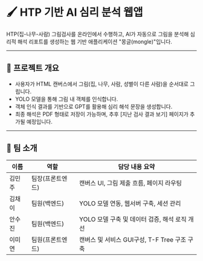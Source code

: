 # 🖌️ HTP 기반 AI 심리 분석 웹앱

HTP(집-나무-사람) 그림검사를 온라인에서 수행하고, AI가 자동으로 그림을 분석해 심리적 해석 리포트를 생성하는 웹 기반 애플리케이션 "몽글(mongle)"입니다.

---

## 📌 프로젝트 개요

- 사용자가 HTML 캔버스에서 그림(집, 나무, 사람, 성별이 다른 사람)을 순서대로 그립니다.
- YOLO 모델을 통해 그림 내 객체를 인식합니다.
- 객체 인식 결과를 기반으로 GPT를 활용해 심리 해석 문장을 생성합니다.
- 최종 해석은 PDF 형태로 저장이 가능하며, 추후 [지난 검사 결과 보기] 페이지가 추가될 예정입니다.

---

## 👥 팀 소개

| 이름       | 역할                     | 담당 내용 요약                               |
|------------|--------------------------|----------------------------------------------|
| 김민주     | 팀장(프론트엔드)         | 캔버스 UI, 그림 제출 흐름, 페이지 라우팅     |
| 김채이     | 팀원(백엔드)             | YOLO 모델 연동, 웹서버 구축, 세션 관리       |
| 안수진     | 팀원(백엔드)             | YOLO 모델 구축 및 데이터 검증, 해석 로직 개선|
| 이미연     | 팀원(프론트엔드)         | 캔버스 및 서비스 GUI구성, T-F Tree 구조 구축 |
